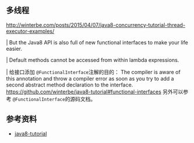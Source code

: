 ## 多线程
http://winterbe.com/posts/2015/04/07/java8-concurrency-tutorial-thread-executor-examples/


| But the Java8 API is also full of new functional interfaces to make
your life easier.

| Default methods cannot be accessed from within lambda expressions.

| 给接口添加 `@FunctionalInterface`注解的目的：
The compiler is aware of this annotation and throw a compiler error as
soon as you try to add a second abstract method declaration to the
interface.
https://github.com/winterbe/java8-tutorial#functional-interfaces
另外可以参考 `@FunctionalInterface`的源码文档。


## 参考资料
- [java8-tutorial](https://github.com/winterbe/java8-tutorial)